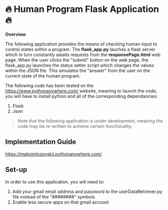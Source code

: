 # :fire: Human Program Flask Application :fire:

**Overview** 

The following application provides the means of checking human input to control states within a program. The **flask_app.py**  lauches a flask server which in turn constantly awaits requests from the **responsePage.html** web page. When the user clicks the "submit" button on the web page, the flask_app.py launches the status setter script which changes the values within the JSON file. This simulates the "answer" from the user on the current state of the human program. 

The following code has been tested on the https://www.pythonanywhere.com/ website, meaning to launch the code, you will have to install python and all of the corresponding dependancies:

1. Flask
2. Json

>Note that the following application is under development, meaning the code may be re-written to achieve certain functionality.

## Implementation Guide
https://maksimlozovskii.pythonanywhere.com/

## Set-up
In order to use this application, you will need to:
1. Add your gmail email address and password to the userDataRetriever.py file instead of the "########" symbols
2. Enable less secure apps on that gmail account
